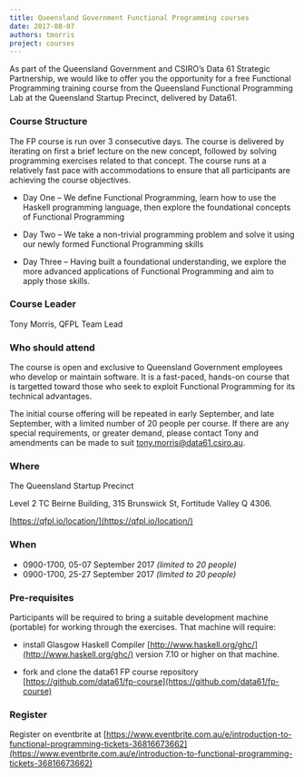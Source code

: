 ```yaml
---
title: Queensland Government Functional Programming courses
date: 2017-08-07
authors: tmorris
project: courses
---
```


As part of the Queensland Government and CSIRO’s Data 61 Strategic Partnership, we would like to offer you the opportunity for a free Functional Programming training course from the Queensland Functional Programming Lab at the Queensland Startup Precinct, delivered by Data61.

### Course Structure

The FP course is run over 3 consecutive days. The course is delivered by iterating on first a brief lecture on the new concept, followed by solving programming exercises related to that concept. The course runs at a relatively fast pace with accommodations to ensure that all participants are achieving the course objectives.

* Day One – We define Functional Programming, learn how to use the Haskell programming language, then explore the foundational concepts of Functional Programming

* Day Two – We take a non-trivial programming problem and solve it using our newly formed Functional Programming skills

* Day Three – Having built a foundational understanding, we explore the more advanced applications of Functional Programming and aim to apply those skills.

### Course Leader

Tony Morris, QFPL Team Lead

### Who should attend

The course is open and exclusive to Queensland Government employees who develop or maintain software. It is a fast-paced, hands-on course that is targetted toward those who seek to exploit Functional Programming for its technical advantages.

The initial course offering will be repeated in early September, and late September, with a limited number of 20 people per course. If there are any special requirements, or greater demand, please contact Tony and amendments can be made to suit [tony.morris@data61.csiro.au](tony.morris@data61.csiro.au). 

### Where

The Queensland Startup Precinct

Level 2 TC Beirne Building, 315 Brunswick St, Fortitude Valley Q 4306.

[https://qfpl.io/location/](https://qfpl.io/location/)

### When

* 0900-1700, 05-07 September 2017 *(limited to 20 people)*
* 0900-1700, 25-27 September 2017 *(limited to 20 people)*

### Pre-requisites

Participants will be required to bring a suitable development machine (portable) for working through the exercises. That machine  will require:

* install Glasgow Haskell Compiler [http://www.haskell.org/ghc/](http://www.haskell.org/ghc/) version 7.10 or higher on that machine.

* fork and clone the data61 FP course repository [https://github.com/data61/fp-course](https://github.com/data61/fp-course)

### Register

Register on eventbrite at [https://www.eventbrite.com.au/e/introduction-to-functional-programming-tickets-36816673662](https://www.eventbrite.com.au/e/introduction-to-functional-programming-tickets-36816673662)
